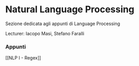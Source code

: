 # Natural Language Processing

Sezione dedicata agli appunti di Language Processing

Lecturer:  Iacopo Masi, Stefano Faralli

### Appunti

[[NLP I - Regex]]
